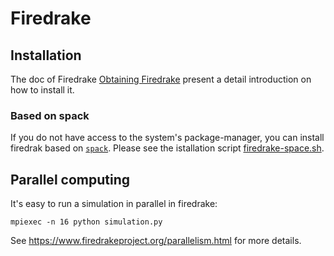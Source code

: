 # Firedrake

## Installation

The doc of Firedrake [Obtaining Firedrake](https://www.firedrakeproject.org/download.html) present a detail introduction on how to install it.

### Based on spack

If you do not have access to the system's package-manager, you can install firedrak based on [`spack`](https://spack.io/).
Please see the istallation script [firedrake-space.sh](https://github.com/lrtfm/notes-for-firedrake/blob/main/firedrake-spack.sh).

## Parallel computing

It's easy to run a simulation in parallel in firedrake:
```
mpiexec -n 16 python simulation.py
```
See https://www.firedrakeproject.org/parallelism.html for more details.

<!--
### Parallel of the for loop
serial
```
items = list()
for item in items:
    process(item)
```

parallel
```
from multiprocessing.dummy import Pool as ThreadPool
items = list()
pool = ThreadPool()
pool.map(process, items)
pool.close()
pool.join()
```
-->
